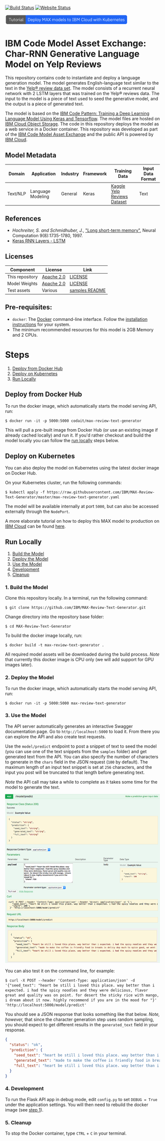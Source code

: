 [![Build Status](https://travis-ci.org/IBM/MAX-Review-Text-Generator.svg?branch=master)](https://travis-ci.org/IBM/MAX-Review-Text-Generator) [![Website Status](https://img.shields.io/website/http/max-review-text-generator.max.us-south.containers.appdomain.cloud/swagger.json.svg?label=api+demo)](http://max-review-text-generator.max.us-south.containers.appdomain.cloud/)

[<img src="docs/deploy-max-to-ibm-cloud-with-kubernetes-button.png" width="400px">](http://ibm.biz/max-to-ibm-cloud-tutorial)

# IBM Code Model Asset Exchange: Char-RNN Generative Language Model on Yelp Reviews

This repository contains code to instantiate and deploy a language generation model. The model generates English-language text similar to the text in the [Yelp® review data set](https://www.kaggle.com/c/yelp-recruiting/data). The model consists of a recurrent neural network with 2 LSTM layers that was trained on the Yelp® reviews data. The input to the model is a piece of text used to seed the generative model, and the output is a piece of generated text.

The model is based on the [IBM Code Pattern: Training a Deep Learning Language Model Using Keras and Tensorflow](https://github.com/IBM/deep-learning-language-model). The model files are hosted on [IBM Cloud Object Storage](https://s3.us-south.cloud-object-storage.appdomain.cloud/max-assets-prod/max-review-text-generator/1.0.0/assets.tar.gz). The code in this repository deploys the model as a web service in a Docker container. This repository was developed as part of the [IBM Code Model Asset Exchange](https://developer.ibm.com/code/exchanges/models/) and the public API is powered by [IBM Cloud](https://ibm.biz/Bdz2XM).

## Model Metadata
| Domain | Application | Industry  | Framework | Training Data | Input Data Format |
| ------------- | --------  | -------- | --------- | --------- | -------------- | 
| Text/NLP | Language Modeling | General | Keras | [Kaggle Yelp Reviews Dataset](https://www.kaggle.com/c/yelp-recruiting/data) | Text | 

## References

* _Hochreiter, S. and Schmidhuber, J._, ["Long short-term memory"](http://www.bioinf.jku.at/publications/older/2604.pdf), Neural Computation 9(8):1735-1780, 1997.
* [Keras RNN Layers - LSTM](https://keras.io/layers/recurrent/#lstm)

## Licenses

| Component | License | Link  |
| ------------- | --------  | -------- |
| This repository | [Apache 2.0](https://www.apache.org/licenses/LICENSE-2.0) | [LICENSE](LICENSE) |
| Model Weights | [Apache 2.0](https://www.apache.org/licenses/LICENSE-2.0) | [LICENSE](LICENSE) |
| Test assets | Various | [samples README](samples/README.md) |

## Pre-requisites:

* `docker`: The [Docker](https://www.docker.com/) command-line interface. Follow the [installation instructions](https://docs.docker.com/install/) for your system.
* The minimum recommended resources for this model is 2GB Memory and 2 CPUs.

# Steps

1. [Deploy from Docker Hub](#deploy-from-docker-hub)
2. [Deploy on Kubernetes](#deploy-on-kubernetes)
3. [Run Locally](#run-locally)

## Deploy from Docker Hub

To run the docker image, which automatically starts the model serving API, run:

```
$ docker run -it -p 5000:5000 codait/max-review-text-generator
```

This will pull a pre-built image from Docker Hub (or use an existing image if already cached locally) and run it.
If you'd rather checkout and build the model locally you can follow the [run locally](#run-locally) steps below.

## Deploy on Kubernetes

You can also deploy the model on Kubernetes using the latest docker image on Docker Hub.

On your Kubernetes cluster, run the following commands:

```
$ kubectl apply -f https://raw.githubusercontent.com/IBM/MAX-Review-Text-Generator/master/max-review-text-generator.yaml
```

The model will be available internally at port `5000`, but can also be accessed externally through the `NodePort`.

A more elaborate tutorial on how to deploy this MAX model to production on [IBM Cloud](https://ibm.biz/Bdz2XM) can be found [here](http://ibm.biz/max-to-ibm-cloud-tutorial).

## Run Locally

1. [Build the Model](#1-build-the-model)
2. [Deploy the Model](#2-deploy-the-model)
3. [Use the Model](#3-use-the-model)
4. [Development](#4-development)
5. [Cleanup](#5-cleanup)

### 1. Build the Model

Clone this repository locally. In a terminal, run the following command:

```
$ git clone https://github.com/IBM/MAX-Review-Text-Generator.git
```

Change directory into the repository base folder:

```
$ cd MAX-Review-Text-Generator
```

To build the docker image locally, run: 

```
$ docker build -t max-review-text-generator .
```

All required model assets will be downloaded during the build process. _Note_ that currently this docker image is CPU only (we will add support for GPU images later).


### 2. Deploy the Model

To run the docker image, which automatically starts the model serving API, run:

```
$ docker run -it -p 5000:5000 max-review-text-generator
```

### 3. Use the Model

The API server automatically generates an interactive Swagger documentation page. Go to `http://localhost:5000` to load it. From there you can explore the API and also create test requests.

Use the `model/predict` endpoint to post a snippet of text to seed the model (you can use one of the text snippets from the `samples` folder) and get generated text from the API. You can also specify the number of characters to generate in the `chars` field in the JSON request (`100` by default). The maximum length of an input text snippet is set at `256` characters, and the input you post will be truncated to that length before generating text.

*Note* the API call may take a while to complete as it takes some time for the model to generate the text.

![Swagger Doc Screenshot](docs/swagger-screenshot.png)

You can also test it on the command line, for example:

```
$ curl -X POST --header 'Content-Type: application/json' -d '{"seed_text": "heart be still i loved this place. way better than i expected. i had the spicy noodles and they were delicious, flavor great and quality was on point. for desert the sticky rice with mango, i dream about it now. highly recommend if you are in the mood for "}' 'http://localhost:5000/model/predict'
```

You should see a JSON response that looks something like that below. *Note, however,* that since the character generation step uses random sampling, you should expect to get different results in the `generated_text` field in your response.

```json
{
  "status": "ok",
  "prediction": {
    "seed_text": "heart be still i loved this place. way better than i expected. i had the spicy noodles and they were delicious, flavor great and quality was on point. for desert the sticky rice with mango, i dream about it now. highly recommend if you are in the mood for ",
    "generated_text": "made to make the coffee is friendly food in breads is delicy dep much to spice good, we went and bee",
    "full_text": "heart be still i loved this place. way better than i expected. i had the spicy noodles and they were delicious, flavor great and quality was on point. for desert the sticky rice with mango, i dream about it now. highly recommend if you are in the mood for made to make the coffee is friendly food in breads is delicy dep much to spice good, we went and bee"
  }
}
```

### 4. Development

To run the Flask API app in debug mode, edit `config.py` to set `DEBUG = True` under the application settings. You will then need to rebuild the docker image (see [step 1](#1-build-the-model)).

### 5. Cleanup

To stop the Docker container, type `CTRL` + `C` in your terminal.
